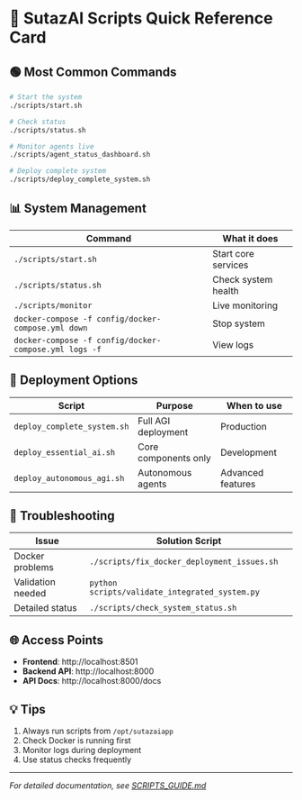# 🚀 SutazAI Scripts Quick Reference Card

## 🟢 Most Common Commands

```bash
# Start the system
./scripts/start.sh

# Check status
./scripts/status.sh

# Monitor agents live
./scripts/agent_status_dashboard.sh

# Deploy complete system
./scripts/deploy_complete_system.sh
```

## 📊 System Management

| Command | What it does |
|---------|--------------|
| `./scripts/start.sh` | Start core services |
| `./scripts/status.sh` | Check system health |
| `./scripts/monitor` | Live monitoring |
| `docker-compose -f config/docker-compose.yml down` | Stop system |
| `docker-compose -f config/docker-compose.yml logs -f` | View logs |

## 🚀 Deployment Options

| Script | Purpose | When to use |
|--------|---------|-------------|
| `deploy_complete_system.sh` | Full AGI deployment | Production |
| `deploy_essential_ai.sh` | Core components only | Development |
| `deploy_autonomous_agi.sh` | Autonomous agents | Advanced features |

## 🔧 Troubleshooting

| Issue | Solution Script |
|-------|----------------|
| Docker problems | `./scripts/fix_docker_deployment_issues.sh` |
| Validation needed | `python scripts/validate_integrated_system.py` |
| Detailed status | `./scripts/check_system_status.sh` |

## 🌐 Access Points

- **Frontend**: http://localhost:8501
- **Backend API**: http://localhost:8000
- **API Docs**: http://localhost:8000/docs

## 💡 Tips

1. Always run scripts from `/opt/sutazaiapp`
2. Check Docker is running first
3. Monitor logs during deployment
4. Use status checks frequently

---
*For detailed documentation, see [SCRIPTS_GUIDE.md](./SCRIPTS_GUIDE.md)*